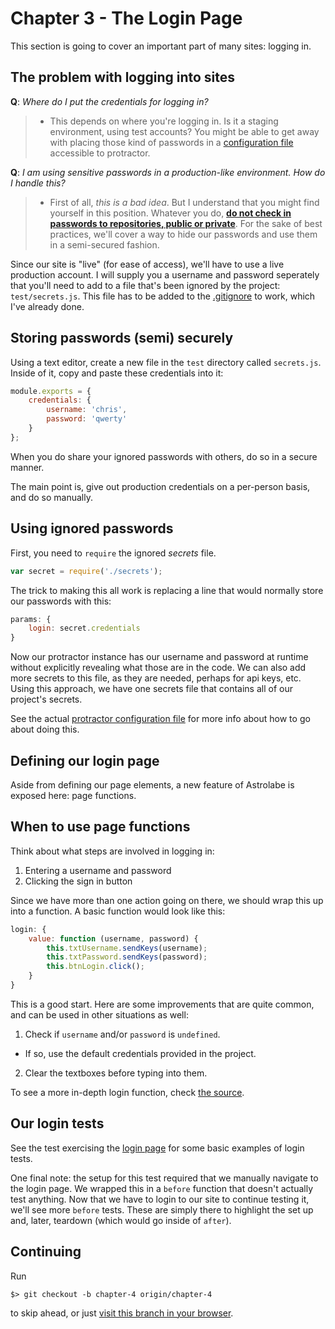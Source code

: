 # Chapter 3 - The Login Page

This section is going to cover an important part of many sites: logging in.

## The problem with logging into sites

**Q**: *Where do I put the credentials for logging in?*

>  - This depends on where you're logging in. Is it a staging environment, using test accounts? You might be able to get away with placing those kind of passwords in a [configuration file](https://github.com/angular/protractor/blob/cda66d7d9efa48a9acb08d2f97c79fbe7baa31d7/referenceConf.js#L85) accessible to protractor.

**Q**: *I am using sensitive passwords in a production-like environment. How do I handle this?*

>  - First of all, *this is a bad idea*. But I understand that you might find yourself in this position. Whatever you do, [**do not check in passwords to repositories, public or private**](https://help.github.com/articles/remove-sensitive-data). For the sake of best practices, we'll cover a way to hide our passwords and use them in a semi-secured fashion.

Since our site is "live" (for ease of access), we'll have to use a live production account. I will supply you a username and password seperately that you'll need to add to a file that's been ignored by the project: `test/secrets.js`. This file has to be added to the [.gitignore](.gitignore) to work, which I've already done.

## Storing passwords (semi) securely

Using a text editor, create a new file in the `test` directory called `secrets.js`. Inside of it, copy and paste these credentials into it:

```js
module.exports = {
    credentials: {
        username: 'chris',
        password: 'qwerty'
    }
};
```

When you do share your ignored passwords with others, do so in a secure manner.

The main point is, give out production credentials on a per-person basis, and do so manually.

## Using ignored passwords

First, you need to `require` the ignored *secrets* file.

```js
var secret = require('./secrets');
```

The trick to making this all work is replacing a line that would normally store our passwords with this:

```js
params: {
    login: secret.credentials
}
```

Now our protractor instance has our username and password at runtime without explicitly revealing what those are in the code. We can also add more secrets to this file, as they are needed, perhaps for api keys, etc. Using this approach, we have one secrets file that contains all of our project's secrets.

See the actual [protractor configuration file](test/protractor.conf.js) for more info about how to go about doing this.

## Defining our login page

Aside from defining our page elements, a new feature of Astrolabe is exposed here: page functions.

## When to use page functions

Think about what steps are involved in logging in:

1. Entering a username and password
2. Clicking the sign in button

Since we have more than one action going on there, we should wrap this up into a function. A basic function would look like this:

```js
login: {
    value: function (username, password) {
        this.txtUsername.sendKeys(username);
        this.txtPassword.sendKeys(password);
        this.btnLogin.click();
    }
}
```

This is a good start. Here are some improvements that are quite common, and can be used in other situations as well:

1. Check if `username` and/or `password` is `undefined`.
  - If so, use the default credentials provided in the project.
2. Clear the textboxes before typing into them.

To see a more in-depth login function, check [the source](test/pages/login.js).

## Our login tests

See the test exercising the [login page](test/stories/login.js) for some basic examples of login tests.

One final note: the setup for this test required that we manually navigate to the login page. We wrapped this in a `before` function that doesn't actually test anything. Now that we have to login to our site to continue testing it, we'll see more `before` tests. These are simply there to highlight the set up and, later, teardown (which would go inside of `after`).

## Continuing

Run

    $> git checkout -b chapter-4 origin/chapter-4

to skip ahead, or just [visit this branch in your browser](../../tree/chapter-4).
